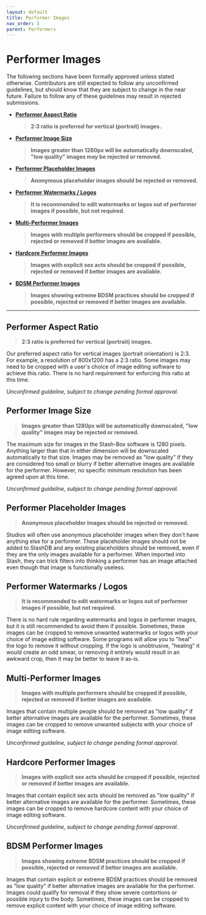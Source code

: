 ```yaml
---
layout: default
title: Performer Images
nav_order: 3
parent: Performers
---
```


# Performer Images
The following sections have been formally approved unless stated otherwise. Contributors are still expected to follow any unconfirmed guidelines, but should know that they are subject to change in the near future. Failure to follow any of these guidelines may result in rejected submissions.

- **[Performer Aspect Ratio](#performer-aspect-ratio)**
  > **2:3 ratio is preferred for vertical (portrait) images.**
- **[Performer Image Size](#performer-image-size)**
  > **Images greater than 1280px will be automatically downscaled, "low quality" images may be rejected or removed.**
- **[Performer Placeholder Images](#performer-placeholder-images)**
  > **Anonymous placeholder images should be rejected or removed.**
- **[Performer Watermarks / Logos](#performer-watermarks--logos)**
  > **It is recommended to edit watermarks or logos out of performer images if possible, but not required.**
- **[Multi-Performer Images](#multi-performer-images)**
  > **Images with multiple performers should be cropped if possible, rejected or removed if better images are available.**
- **[Hardcore Performer Images](#hardcore-performer-images)**
  > **Images with explicit sex acts should be cropped if possible, rejected or removed if better images are available.**
- **[BDSM Performer Images](#bdsm-performer-images)**
  > **Images showing extreme BDSM practices should be cropped if possible, rejected or removed if better images are available.**

***

## Performer Aspect Ratio
> **2:3 ratio is preferred for vertical (portrait) images.**

Our preferred aspect ratio for vertical images (portrait orientation) is 2:3. For example, a resolution of 800x1200 has a 2:3 ratio. Some images may need to be cropped with a user's choice of image editing software to achieve this ratio. There is no hard requirement for enforcing this ratio at this time.

_Unconfirmed guideline, subject to change pending formal approval._

## Performer Image Size
> **Images greater than 1280px will be automatically downscaled, "low quality" images may be rejected or removed.**

The maximum size for images in the Stash-Box software is 1280 pixels. Anything larger than that in either dimension will be downscaled automatically to that size. Images may be removed as "low quality" if they are considered too small or blurry if better alternative images are available for the performer. However, no specific minimum resolution has been agreed upon at this time.

_Unconfirmed guideline, subject to change pending formal approval._

## Performer Placeholder Images
> **Anonymous placeholder images should be rejected or removed.**

Studios will often use anonymous placeholder images when they don't have anything else for a performer. These placeholder images should not be added to StashDB and any existing placeholders should be removed, even if they are the only images available for a performer. When imported into Stash, they can trick filters into thinking a performer has an image attached even though that image is functionally useless.

## Performer Watermarks / Logos
> **It is recommended to edit watermarks or logos out of performer images if possible, but not required.**

There is no hard rule regarding watermarks and logos in performer images, but it is still recommended to avoid them if possible. Sometimes, these images can be cropped to remove unwanted watermarks or logos with your choice of image editing software. Some programs will allow you to "heal" the logo to remove it without cropping. If the logo is unobtrusive, "healing" it would create an odd smear, or removing it entirely would result in an awkward crop, then it may be better to leave it as-is.

## Multi-Performer Images
> **Images with multiple performers should be cropped if possible, rejected or removed if better images are available.**

Images that contain multiple people should be removed as "low quality" if better alternative images are available for the performer. Sometimes, these images can be cropped to remove unwanted subjects with your choice of image editing software.

_Unconfirmed guideline, subject to change pending formal approval._

## Hardcore Performer Images
> **Images with explicit sex acts should be cropped if possible, rejected or removed if better images are available.**

Images that contain explicit sex acts should be removed as "low quality" if better alternative images are available for the performer. Sometimes, these images can be cropped to remove hardcore content with your choice of image editing software.

_Unconfirmed guideline, subject to change pending formal approval._

## BDSM Performer Images
> **Images showing extreme BDSM practices should be cropped if possible, rejected or removed if better images are available.**

Images that contain explicit or extreme BDSM practices should be removed as "low quality" if better alternative images are available for the performer. Images could qualify for removal if they show severe contortions or possible injury to the body. Sometimes, these images can be cropped to remove explicit content with your choice of image editing software.